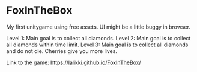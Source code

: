 # FoxInTheBox
My first unitygame using free assets.
UI might be a little buggy in browser.

Level 1: Main goal is to collect all diamonds.
Level 2: Main goal is to collect all diamonds within time limit.
Level 3: Main goal is to collect all diamonds and do not die.
Cherries give you more lives.

Link to the game: https://lalikki.github.io/FoxInTheBox/
